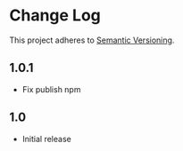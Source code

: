 # Change Log

This project adheres to [Semantic Versioning](http://semver.org/).

## 1.0.1
- Fix publish npm

## 1.0

- Initial release
